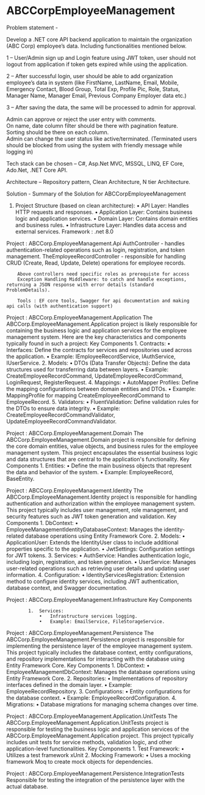 # ABCCorpEmployeeManagement

Problem statement -

Develop a .NET core API backend application to maintain the organization (ABC Corp) employee’s data. Including functionalities mentioned below. 

1 – User/Admin sign up and Login feature using JWT token, user should not logout from application if token gets expired while using the application.  

2 – After successful login, user should be able to add organization employee’s data in system (like FirstName, LastName, Email, Mobile, Emergency Contact, Blood Group, Total Exp, Profile Pic, Role, Status, Manager Name, Manager Email, Previous Company Employer data etc.) 

3 – After saving the data, the same will be processed to admin for approval.  

Admin can approve or reject the user entry with comments.  
On name, date column filter should be there with pagination feature.  
Sorting should be there on each column.  
Admin can change the user status like active/terminated. (Terminated users should be blocked from using the system with friendly message while logging in) 
 

Tech stack can be chosen – C#, Asp.Net MVC, MSSQL, LINQ, EF Core, Ado.Net, .NET Core API. 

Architecture – Repository pattern, Clean Architecture, N tier Architecture.  


Solution -
Summary of the Solution for ABCCorpEmployeeManagement
1.	Project Structure (based on clean architecture):
		•	API Layer: Handles HTTP requests and responses.
		•	Application Layer: Contains business logic and application services.
		•	Domain Layer: Contains domain entities and business rules.
		•	Infrastructure Layer: Handles data access and external services.
Framework : .net 8.0

Project : ABCCorp.EmployeeManagement.Api 
		AuthController - handles authentication-related operations such as login, registration, and token management.
		TheEmployeeRecordController - responsible for handling CRUD (Create, Read, Update, Delete) operations for employee records.
		
		Above controllers need specific roles as prerequiste for access
		Exception Handling Middleware: to catch and handle exceptions, returning a JSON response with error details (standard ProblemDetails).
		
		Tools : EF core tools, Swagger for api documentation and making api calls (with authentication support)

Project : ABCCorp.EmployeeManagement.Application
		The ABCCorp.EmployeeManagement.Application project is likely responsible for containing the business logic and application services for the employee management system. Here are the key characteristics and components typically found in such a project:
		Key Components
		1.	Contracts:
			•	Interfaces: Define the contracts for services and repositories used across the application.
			•	Example: IEmployeeRecordService, IAuthService, IUserService.
		2.	Models:
			•	DTOs (Data Transfer Objects): Define the data structures used for transferring data between layers.
			•	Example: CreateEmployeeRecordCommand, UpdateEmployeeRecordCommand, LoginRequest, RegisterRequest.
		4.	Mappings:
			•	AutoMapper Profiles: Define the mapping configurations between domain entities and DTOs.
			•	Example: MappingProfile for mapping CreateEmployeeRecordCommand to EmployeeRecord.
		5.	Validators:
			•	FluentValidation: Define validation rules for the DTOs to ensure data integrity.
			•	Example: CreateEmployeeRecordCommandValidator, UpdateEmployeeRecordCommandValidator.


Project : ABCCorp.EmployeeManagement.Domain
			The ABCCorp.EmployeeManagement.Domain project is responsible for defining the core domain entities, value objects, and business rules for the employee management system. This project encapsulates the essential business logic and data structures that are central to the application's functionality.
			Key Components
			1.	Entities:
			•	Define the main business objects that represent the data and behavior of the system.
			•	Example: EmployeeRecord, BaseEntity.

Project : ABCCorp.EmployeeManagement.Identity
			The ABCCorp.EmployeeManagement.Identity project is responsible for handling authentication and authorization within the employee management system. This project typically includes user management, role management, and security features such as JWT token generation and validation.
			Key Components
			1.	DbContext:
				•	EmployeeManagementIdentityDatabaseContext: Manages the identity-related database operations using Entity Framework Core.
			2.	Models:
				•	ApplicationUser: Extends the IdentityUser class to include additional properties specific to the application.
				•	JwtSettings: Configuration settings for JWT tokens.
			3.	Services:
				•	AuthService: Handles authentication logic, including login, registration, and token generation.
				•	UserService: Manages user-related operations such as retrieving user details and updating user information.
			4.	Configuration:
				•	IdentityServicesRegistration: Extension method to configure identity services, including JWT authentication, database context, and Swagger documentation.
				
				
Project : ABCCorp.EmployeeManagement.Infrastructure
		 Key Components
			
			1.	Services:
				•	Infrastructure services logging.
				•	Example: EmailService, FileStorageService.
			
			
Project : ABCCorp.EmployeeManagement.Persistence
			The ABCCorp.EmployeeManagement.Persistence project is responsible for implementing the persistence layer of the employee management system. This project typically includes the database context, entity configurations, and repository implementations for interacting with the database using Entity Framework Core.
			Key Components
			1.	DbContext:
				•	EmployeeManagementDbContext: Manages the database operations using Entity Framework Core.
			2.	Repositories:
				•	Implementations of repository interfaces defined in the domain layer.
				•	Example: EmployeeRecordRepository.
			3.	Configurations:
				•	Entity configurations for the database context.
				•	Example: EmployeeRecordConfiguration.
			4.	Migrations:
				•	Database migrations for managing schema changes over time. 


Project : ABCCorp.EmployeeManagement.Application.UnitTests
			The ABCCorp.EmployeeManagement.Application.UnitTests project is responsible for testing the business logic and application services of the ABCCorp.EmployeeManagement.Application project. This project typically includes unit tests for service methods, validation logic, and other application-level functionalities.
			Key Components
			1.	Test Framework:
				•	Utilizes a test framework xUnit
			2.	Mocking Framework:
			•	Uses a mocking framework  Moq to create mock objects for dependencies.


Project : ABCCorp.EmployeeManagement.Persistence.IntegrationTests
				Responsible for testing the integration of the persistence layer with the actual database. 
